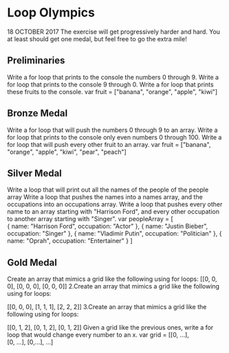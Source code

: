 # Loop Olympics
18 OCTOBER 2017
The exercise will get progressively harder and hard. You at least should get one medal, but feel free to go the extra mile!

## Preliminaries
Write a for loop that prints to the console the numbers 0 through 9.
Write a for loop that prints to the console 9 through 0.
Write a for loop that prints these fruits to the console. 
var fruit = ["banana", "orange", "apple", "kiwi"]
## Bronze Medal
Write a for loop that will push the numbers 0 through 9 to an array.
Write a for loop that prints to the console only even numbers 0 through 100.
Write a for loop that will push every other fruit to an array. 
var fruit = ["banana", "orange", "apple", "kiwi", "pear", "peach"]
## Silver Medal
Write a loop that will print out all the names of the people of the people array
Write a loop that pushes the names into a names array, and the occupations into an occupations array.
Write a loop that pushes every other name to an array starting with "Harrison Ford", and every other occupation to another array starting with "Singer".
var peopleArray = [  
  {
    name: "Harrison Ford",
    occupation: "Actor"
  },
  {
    name: "Justin Bieber",
    occupation: "Singer"
  },
  {
    name: "Vladimir Putin",
    occupation: "Politician"
  },
  {
    name: "Oprah",
    occupation: "Entertainer"
  }
]
## Gold Medal
Create an array that mimics a grid like the following using for loops:
[[0, 0, 0], 
[0, 0, 0], 
[0, 0, 0]]
2.Create an array that mimics a grid like the following using for loops:

[[0, 0, 0], 
[1, 1, 1], 
[2, 2, 2]]
3.Create an array that mimics a grid like the following using for loops:

[[0, 1, 2], 
[0, 1, 2], 
[0, 1, 2]]
Given a grid like the previous ones, write a for loop that would change every number to an x.
var grid = [[0, ...],  
            [0, ...], 
            [0,...], ...] 